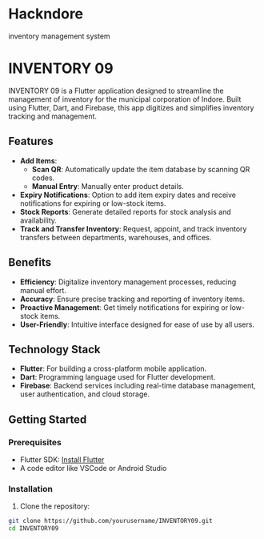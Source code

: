 # Hackndore
inventory management system

# INVENTORY 09

INVENTORY 09 is a Flutter application designed to streamline the management of inventory for the municipal corporation of Indore. Built using Flutter, Dart, and Firebase, this app digitizes and simplifies inventory tracking and management.

## Features

- **Add Items**:
  - **Scan QR**: Automatically update the item database by scanning QR codes.
  - **Manual Entry**: Manually enter product details.
- **Expiry Notifications**: Option to add item expiry dates and receive notifications for expiring or low-stock items.
- **Stock Reports**: Generate detailed reports for stock analysis and availability.
- **Track and Transfer Inventory**: Request, appoint, and track inventory transfers between departments, warehouses, and offices.

## Benefits

- **Efficiency**: Digitalize inventory management processes, reducing manual effort.
- **Accuracy**: Ensure precise tracking and reporting of inventory items.
- **Proactive Management**: Get timely notifications for expiring or low-stock items.
- **User-Friendly**: Intuitive interface designed for ease of use by all users.

## Technology Stack

- **Flutter**: For building a cross-platform mobile application.
- **Dart**: Programming language used for Flutter development.
- **Firebase**: Backend services including real-time database management, user authentication, and cloud storage.

## Getting Started

### Prerequisites

- Flutter SDK: [Install Flutter](https://flutter.dev/docs/get-started/install)
- A code editor like VSCode or Android Studio

### Installation

1. Clone the repository:

```bash
git clone https://github.com/yourusername/INVENTORY09.git
cd INVENTORY09
